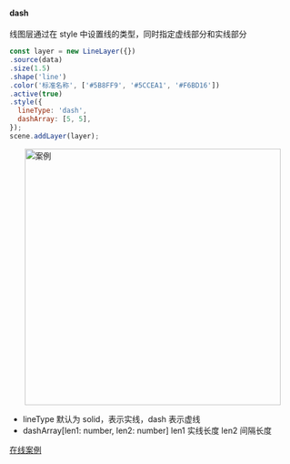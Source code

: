 #### dash

线图层通过在 style 中设置线的类型，同时指定虚线部分和实线部分

```javascript
const layer = new LineLayer({})
.source(data)
.size(1.5)
.shape('line')
.color('标准名称', ['#5B8FF9', '#5CCEA1', '#F6BD16'])
.active(true)
.style({
  lineType: 'dash',
  dashArray: [5, 5],
});
scene.addLayer(layer);
```

<img width="450px" style="display: block;margin: 0 auto;" alt="案例" src='https://gw.alipayobjects.com/mdn/rms_816329/afts/img/A*pb3FRZnaa0AAAAAAAAAAAAAAARQnAQ'>

- lineType
默认为 solid，表示实线，dash 表示虚线
- dashArray[len1: number, len2: number]
len1 实线长度
len2 间隔长度

[在线案例](../../../examples/line/arc#trip_arc_dark_linear)
